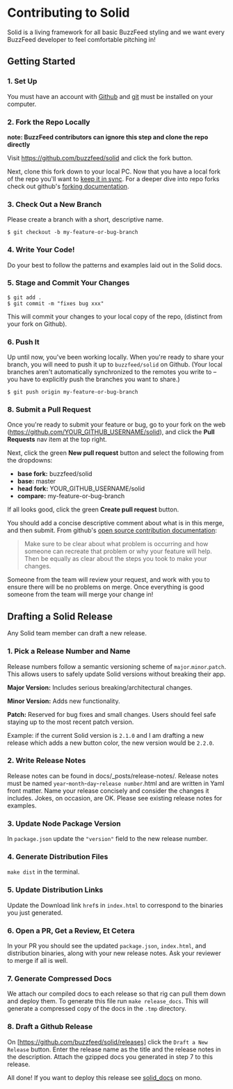 # Contributing to Solid

Solid is a living framework for all basic BuzzFeed styling and we want every BuzzFeed developer to feel comfortable pitching in!

## Getting Started

### 1. Set Up

You must have an account with [Github](https://github.com/) and [git](https://help.github.com/articles/set-up-git/) must be installed on your computer.


### 2. Fork the Repo Locally
**note: BuzzFeed contributors can ignore this step and clone the repo directly**

Visit <https://github.com/buzzfeed/solid> and click the fork button.

Next, clone this fork down to your local PC. Now that you have a local fork of the repo you'll want to [keep it in sync](https://help.github.com/articles/syncing-a-fork/). For a deeper dive into repo forks check out github's [forking documentation](https://guides.github.com/activities/forking/).

### 3. Check Out a New Branch

Please create a branch with a short, descriptive name.

```
$ git checkout -b my-feature-or-bug-branch
```

### 4. Write Your Code!

Do your best to follow the patterns and examples laid out in the Solid docs.

### 5. Stage and Commit Your Changes

````
$ git add .
$ git commit -m "fixes bug xxx"
````

This will commit your changes to your local copy of the repo, (distinct from your fork on Github).

### 6. Push It

Up until now, you've been working locally. When you're ready to share your branch, you will need to push it up to `buzzfeed/solid` on Github. (Your local branches aren't automatically synchronized to the remotes you write to – you have to explicitly push the branches you want to share.)

````
$ git push origin my-feature-or-bug-branch
````

### 8. Submit a Pull Request

Once you're ready to submit your feature or bug, go to your fork on the web (<https://github.com/YOUR_GITHUB_USERNAME/solid>), and click the **Pull Requests** nav item at the top right.

Next, click the green **New pull request** button and select the following from the dropdowns:

* **base fork:** buzzfeed/solid
* **base:** master
* **head fork:** YOUR_GITHUB_USERNAME/solid
* **compare:** my-feature-or-bug-branch

If all looks good, click the green **Create pull request** button.

You should add a concise descriptive comment about what is in this merge, and then submit. From github's [open source contribution documentation](https://guides.github.com/activities/contributing-to-open-source/):
>Make sure to be clear about what problem is occurring and how someone can recreate that problem or why your feature will help. Then be equally as clear about the steps you took to make your changes.

Someone from the team will review your request, and work with you to ensure there will be no problems on merge. Once everything is good someone from the team will merge your change in!

## Drafting a Solid Release
Any Solid team member can draft a new release.

### 1. Pick a Release Number and Name
Release numbers follow a semantic versioning scheme of `major`.`minor`.`patch`. This allows users to safely update Solid versions without breaking their app.

**Major Version:** Includes serious breaking/architectural changes.

**Minor Version:** Adds new functionality.

**Patch:** Reserved for bug fixes and small changes. Users should feel safe staying up to the most recent patch version.

Example: if the current Solid version is `2.1.0` and I am drafting a new release which adds a new button color, the new version would be `2.2.0`.

### 2. Write Release Notes
Release notes can be found in docs/\_posts/release-notes/. Release notes must
be named `year`-`month`-`day`-`release number`.html and are written in Yaml front matter. Name your release concisely and consider the changes it includes. Jokes, on occasion, are OK. Please see existing release notes for examples.

### 3. Update Node Package Version
In `package.json` update the `"version"` field to the new release number.

### 4. Generate Distribution Files
`make dist` in the terminal.

### 5. Update Distribution Links
Update the Download link `href`s in `index.html` to correspond to the binaries you just generated.

### 6. Open a PR, Get a Review, Et Cetera
In your PR you should see the updated `package.json`, `index.html`, and distribution binaries, along with your new release notes. Ask your reviewer to merge if all is well.

### 7. Generate Compressed Docs
We attach our compiled docs to each release so that rig can pull them down and deploy them. To generate this file run `make release_docs`. This will generate a compressed copy of the docs in the `.tmp` directory.

### 8. Draft a Github Release
On [https://github.com/buzzfeed/solid/releases] click the `Draft a New Release` button. Enter the release name as the title and the release notes in the description. Attach the gzipped docs you generated in step 7 to this release.

All done! If you want to deploy this release see [solid_docs](https://github.com/buzzfeed/mono/tree/master/solid_docs#solid-docs) on mono.
